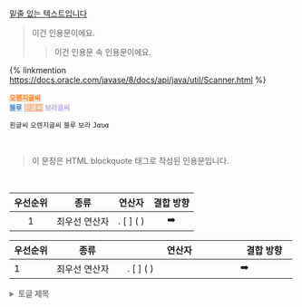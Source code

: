 <font style="color:#; font-weight:bold"> </font>
<mark style='background-color: 색상명'></mark>  

<u>밑줄 있는 텍스트입니다</u> 
> 이건 인용문이에요. 
>> 이건 인용문 속 인용문이에요. 

{% linkmention https://docs.oracle.com/javase/8/docs/api/java/util/Scanner.html %}

<code style="background-color: rgb(249, 221, 199); color: rgb(248, 127, 28); font-weight: bold">오렌지글씨</code>  
<code style="background-color:#c7e4ff; color: rgb(40, 88, 133);">블루</code>
<code style="background-color: rgb(237, 185, 147); color: white;">흰글씨</code>
<code style="background-color: rgb(241, 241, 241); color: rgb(168, 137, 240);">보라글씨</code>

<code class="code-or1">흰글씨</code>
<code class="code-or2">오렌지글씨</code>
<code class="code-bl">블루</code>
<code class="code-vi">보라</code>
<code class="code-java">Jαʋα</code>

<img src="" class="img-hor">
<img src="" class="img-ver">
<img src="" class="img-doub">


<blockquote>
  <p>이 문장은 HTML blockquote 태그로 작성된 인용문입니다.</p>
</blockquote>

&nbsp;

| 우선순위 | 종류 | 연산자 | 결합 방향 |
|:----:|:------:|:----:|:--:|
| 1  | 최우선 연산자 | . [ ] ( ) | ➡️ |

<table style="table-layout: fixed; width: 100%;">
  <col style="width: 15%;">
  <col style="width: 25%;">
  <col style="width: 40%;">
  <col style="width: 20%;">
  <thead>
    <tr>
      <th>우선순위</th>
      <th>종류</th>
      <th>연산자</th>
      <th>결합 방향</th>
    </tr>
  </thead>
  <tbody>
    <tr>
      <td>1</td>
      <td>최우선 연산자</td>
      <td>. [ ] ( )</td>
      <td>➡️</td>
    </tr>
  </tbody>
</table>

<details> 
<summary style="font-weight:bold;color:gray;"> 토글 제목
</summary>
<blockquote>
  토글 내용
</blockquote>
</details>